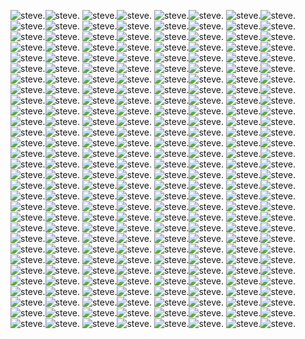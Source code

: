![steve.](https://steve.penple.org/1?.png)![steve.](https://steve.penple.org/1?.png)
![steve.](https://steve.penple.org/2?.png)![steve.](https://steve.penple.org/2?.png)
![steve.](https://steve.penple.org/3?.png)![steve.](https://steve.penple.org/3?.png)
![steve.](https://steve.penple.org/4?.png)![steve.](https://steve.penple.org/4?.png)
![steve.](https://steve.penple.org/1?.png)![steve.](https://steve.penple.org/1?.png)
![steve.](https://steve.penple.org/2?.png)![steve.](https://steve.penple.org/2?.png)
![steve.](https://steve.penple.org/3?.png)![steve.](https://steve.penple.org/3?.png)
![steve.](https://steve.penple.org/4?.png)![steve.](https://steve.penple.org/4?.png)
![steve.](https://steve.penple.org/1?.png)![steve.](https://steve.penple.org/1?.png)
![steve.](https://steve.penple.org/2?.png)![steve.](https://steve.penple.org/2?.png)
![steve.](https://steve.penple.org/3?.png)![steve.](https://steve.penple.org/3?.png)
![steve.](https://steve.penple.org/4?.png)![steve.](https://steve.penple.org/4?.png)
![steve.](https://steve.penple.org/1?.png)![steve.](https://steve.penple.org/1?.png)
![steve.](https://steve.penple.org/2?.png)![steve.](https://steve.penple.org/2?.png)
![steve.](https://steve.penple.org/3?.png)![steve.](https://steve.penple.org/3?.png)
![steve.](https://steve.penple.org/4?.png)![steve.](https://steve.penple.org/4?.png)
![steve.](https://steve.penple.org/1?.png)![steve.](https://steve.penple.org/1?.png)
![steve.](https://steve.penple.org/2?.png)![steve.](https://steve.penple.org/2?.png)
![steve.](https://steve.penple.org/3?.png)![steve.](https://steve.penple.org/3?.png)
![steve.](https://steve.penple.org/4?.png)![steve.](https://steve.penple.org/4?.png)
![steve.](https://steve.penple.org/1?.png)![steve.](https://steve.penple.org/1?.png)
![steve.](https://steve.penple.org/2?.png)![steve.](https://steve.penple.org/2?.png)
![steve.](https://steve.penple.org/3?.png)![steve.](https://steve.penple.org/3?.png)
![steve.](https://steve.penple.org/4?.png)![steve.](https://steve.penple.org/4?.png)
![steve.](https://steve.penple.org/1?.png)![steve.](https://steve.penple.org/1?.png)
![steve.](https://steve.penple.org/2?.png)![steve.](https://steve.penple.org/2?.png)
![steve.](https://steve.penple.org/3?.png)![steve.](https://steve.penple.org/3?.png)
![steve.](https://steve.penple.org/4?.png)![steve.](https://steve.penple.org/4?.png)
![steve.](https://steve.penple.org/1?.png)![steve.](https://steve.penple.org/1?.png)
![steve.](https://steve.penple.org/2?.png)![steve.](https://steve.penple.org/2?.png)
![steve.](https://steve.penple.org/3?.png)![steve.](https://steve.penple.org/3?.png)
![steve.](https://steve.penple.org/4?.png)![steve.](https://steve.penple.org/4?.png)
![steve.](https://steve.penple.org/1?.png)![steve.](https://steve.penple.org/1?.png)
![steve.](https://steve.penple.org/2?.png)![steve.](https://steve.penple.org/2?.png)
![steve.](https://steve.penple.org/3?.png)![steve.](https://steve.penple.org/3?.png)
![steve.](https://steve.penple.org/4?.png)![steve.](https://steve.penple.org/4?.png)
![steve.](https://steve.penple.org/1?.png)![steve.](https://steve.penple.org/1?.png)
![steve.](https://steve.penple.org/2?.png)![steve.](https://steve.penple.org/2?.png)
![steve.](https://steve.penple.org/3?.png)![steve.](https://steve.penple.org/3?.png)
![steve.](https://steve.penple.org/4?.png)![steve.](https://steve.penple.org/4?.png)
![steve.](https://steve.penple.org/1?.png)![steve.](https://steve.penple.org/1?.png)
![steve.](https://steve.penple.org/2?.png)![steve.](https://steve.penple.org/2?.png)
![steve.](https://steve.penple.org/3?.png)![steve.](https://steve.penple.org/3?.png)
![steve.](https://steve.penple.org/4?.png)![steve.](https://steve.penple.org/4?.png)
![steve.](https://steve.penple.org/1?.png)![steve.](https://steve.penple.org/1?.png)
![steve.](https://steve.penple.org/2?.png)![steve.](https://steve.penple.org/2?.png)
![steve.](https://steve.penple.org/3?.png)![steve.](https://steve.penple.org/3?.png)
![steve.](https://steve.penple.org/4?.png)![steve.](https://steve.penple.org/4?.png)
![steve.](https://steve.penple.org/1?.png)![steve.](https://steve.penple.org/1?.png)
![steve.](https://steve.penple.org/2?.png)![steve.](https://steve.penple.org/2?.png)
![steve.](https://steve.penple.org/3?.png)![steve.](https://steve.penple.org/3?.png)
![steve.](https://steve.penple.org/4?.png)![steve.](https://steve.penple.org/4?.png)
![steve.](https://steve.penple.org/1?.png)![steve.](https://steve.penple.org/1?.png)
![steve.](https://steve.penple.org/2?.png)![steve.](https://steve.penple.org/2?.png)
![steve.](https://steve.penple.org/3?.png)![steve.](https://steve.penple.org/3?.png)
![steve.](https://steve.penple.org/4?.png)![steve.](https://steve.penple.org/4?.png)
![steve.](https://steve.penple.org/1?.png)![steve.](https://steve.penple.org/1?.png)
![steve.](https://steve.penple.org/2?.png)![steve.](https://steve.penple.org/2?.png)
![steve.](https://steve.penple.org/3?.png)![steve.](https://steve.penple.org/3?.png)
![steve.](https://steve.penple.org/4?.png)![steve.](https://steve.penple.org/4?.png)
![steve.](https://steve.penple.org/1?.png)![steve.](https://steve.penple.org/1?.png)
![steve.](https://steve.penple.org/2?.png)![steve.](https://steve.penple.org/2?.png)
![steve.](https://steve.penple.org/3?.png)![steve.](https://steve.penple.org/3?.png)
![steve.](https://steve.penple.org/4?.png)![steve.](https://steve.penple.org/4?.png)
![steve.](https://steve.penple.org/1?.png)![steve.](https://steve.penple.org/1?.png)
![steve.](https://steve.penple.org/2?.png)![steve.](https://steve.penple.org/2?.png)
![steve.](https://steve.penple.org/3?.png)![steve.](https://steve.penple.org/3?.png)
![steve.](https://steve.penple.org/4?.png)![steve.](https://steve.penple.org/4?.png)
![steve.](https://steve.penple.org/1?.png)![steve.](https://steve.penple.org/1?.png)
![steve.](https://steve.penple.org/2?.png)![steve.](https://steve.penple.org/2?.png)
![steve.](https://steve.penple.org/3?.png)![steve.](https://steve.penple.org/3?.png)
![steve.](https://steve.penple.org/4?.png)![steve.](https://steve.penple.org/4?.png)
![steve.](https://steve.penple.org/1?.png)![steve.](https://steve.penple.org/1?.png)
![steve.](https://steve.penple.org/2?.png)![steve.](https://steve.penple.org/2?.png)
![steve.](https://steve.penple.org/3?.png)![steve.](https://steve.penple.org/3?.png)
![steve.](https://steve.penple.org/4?.png)![steve.](https://steve.penple.org/4?.png)
![steve.](https://steve.penple.org/1?.png)![steve.](https://steve.penple.org/1?.png)
![steve.](https://steve.penple.org/2?.png)![steve.](https://steve.penple.org/2?.png)
![steve.](https://steve.penple.org/3?.png)![steve.](https://steve.penple.org/3?.png)
![steve.](https://steve.penple.org/4?.png)![steve.](https://steve.penple.org/4?.png)
![steve.](https://steve.penple.org/1?.png)![steve.](https://steve.penple.org/1?.png)
![steve.](https://steve.penple.org/2?.png)![steve.](https://steve.penple.org/2?.png)
![steve.](https://steve.penple.org/3?.png)![steve.](https://steve.penple.org/3?.png)
![steve.](https://steve.penple.org/4?.png)![steve.](https://steve.penple.org/4?.png)
![steve.](https://steve.penple.org/1?.png)![steve.](https://steve.penple.org/1?.png)
![steve.](https://steve.penple.org/2?.png)![steve.](https://steve.penple.org/2?.png)
![steve.](https://steve.penple.org/3?.png)![steve.](https://steve.penple.org/3?.png)
![steve.](https://steve.penple.org/4?.png)![steve.](https://steve.penple.org/4?.png)
![steve.](https://steve.penple.org/1?.png)![steve.](https://steve.penple.org/1?.png)
![steve.](https://steve.penple.org/2?.png)![steve.](https://steve.penple.org/2?.png)
![steve.](https://steve.penple.org/3?.png)![steve.](https://steve.penple.org/3?.png)
![steve.](https://steve.penple.org/4?.png)![steve.](https://steve.penple.org/4?.png)
![steve.](https://steve.penple.org/1?.png)![steve.](https://steve.penple.org/1?.png)
![steve.](https://steve.penple.org/2?.png)![steve.](https://steve.penple.org/2?.png)
![steve.](https://steve.penple.org/3?.png)![steve.](https://steve.penple.org/3?.png)
![steve.](https://steve.penple.org/4?.png)![steve.](https://steve.penple.org/4?.png)
![steve.](https://steve.penple.org/1?.png)![steve.](https://steve.penple.org/1?.png)
![steve.](https://steve.penple.org/2?.png)![steve.](https://steve.penple.org/2?.png)
![steve.](https://steve.penple.org/3?.png)![steve.](https://steve.penple.org/3?.png)
![steve.](https://steve.penple.org/4?.png)![steve.](https://steve.penple.org/4?.png)
![steve.](https://steve.penple.org/1?.png)![steve.](https://steve.penple.org/1?.png)
![steve.](https://steve.penple.org/2?.png)![steve.](https://steve.penple.org/2?.png)
![steve.](https://steve.penple.org/3?.png)![steve.](https://steve.penple.org/3?.png)
![steve.](https://steve.penple.org/4?.png)![steve.](https://steve.penple.org/4?.png)
![steve.](https://steve.penple.org/1?.png)![steve.](https://steve.penple.org/1?.png)
![steve.](https://steve.penple.org/2?.png)![steve.](https://steve.penple.org/2?.png)
![steve.](https://steve.penple.org/3?.png)![steve.](https://steve.penple.org/3?.png)
![steve.](https://steve.penple.org/4?.png)![steve.](https://steve.penple.org/4?.png)
![steve.](https://steve.penple.org/1?.png)![steve.](https://steve.penple.org/1?.png)
![steve.](https://steve.penple.org/2?.png)![steve.](https://steve.penple.org/2?.png)
![steve.](https://steve.penple.org/3?.png)![steve.](https://steve.penple.org/3?.png)
![steve.](https://steve.penple.org/4?.png)![steve.](https://steve.penple.org/4?.png)
![steve.](https://steve.penple.org/1?.png)![steve.](https://steve.penple.org/1?.png)
![steve.](https://steve.penple.org/2?.png)![steve.](https://steve.penple.org/2?.png)
![steve.](https://steve.penple.org/3?.png)![steve.](https://steve.penple.org/3?.png)
![steve.](https://steve.penple.org/4?.png)![steve.](https://steve.penple.org/4?.png)
![steve.](https://steve.penple.org/1?.png)![steve.](https://steve.penple.org/1?.png)
![steve.](https://steve.penple.org/2?.png)![steve.](https://steve.penple.org/2?.png)
![steve.](https://steve.penple.org/3?.png)![steve.](https://steve.penple.org/3?.png)
![steve.](https://steve.penple.org/4?.png)![steve.](https://steve.penple.org/4?.png)
